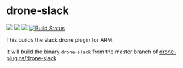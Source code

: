 # drone-slack
[![](https://images.microbadger.com/badges/image/armswarmdrone/slack.svg)](https://microbadger.com/images/armswarmdrone/slack "Get your own image badge on microbadger.com") [![](https://images.microbadger.com/badges/version/armswarmdrone/slack.svg)](https://microbadger.com/images/armswarmdrone/slack "Get your own version badge on microbadger.com") [![](https://images.microbadger.com/badges/commit/armswarmdrone/slack.svg)](https://microbadger.com/images/armswarmdrone/slack "Get your own commit badge on microbadger.com") [![Build Status](https://drone.veiled.land/api/badges/armswarm/drone-slack/status.svg)](https://drone.veiled.land/armswarm/drone-slack)

This builds the slack drone plugin for ARM.

It will build the binary `drone-slack` from the master branch of [drone-plugins/drone-slack](https://github.com/drone-plugins/drone-slack)
